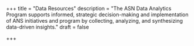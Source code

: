 +++
title = "Data Resources"
description = "The ASN Data Analytics Program supports informed, strategic decision-making and implementation of ANS initiatives and program by collecting, analyzing, and synthesizing data-driven insights."
draft = false

+++
